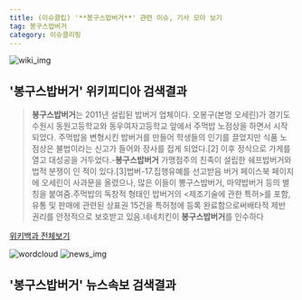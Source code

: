 ```yaml
---
title: (이슈클립) '**봉구스밥버거**' 관련 이슈, 기사 모아 보기
tag: 봉구스밥버거
category: 이슈클리핑
---
```

![wiki_img](https://user-images.githubusercontent.com/42597476/44503234-41136a80-a6d0-11e8-9071-6fc6418eafe4.png)
## **'**봉구스밥버거**'** 위키피디아 검색결과
>**봉구스밥버거**는 2011년 설립된 밥버거 업체이다. 오봉구(본명 오세린)가 경기도 수원시 동원고등학교와 동우여자고등학교 앞에서 주먹밥 노점상을 하면서 시작되었다. 주먹밥을 변형시킨 밥버거를 만들어 학생들의 인기를 끌었지만 식품 노점상은 불법이라는 신고가 들어와 장사를 접게 되었다.[2] 이후 정식으로 가게를 열고 대성공을 거두었다.-**봉구스밥버거** 가맹점주의 친족이 설립한 쉐프밥버거와 법적 분쟁이 인 적이 있다.[3]법버-17.집행유예를 선고받음 버거 페이스북 페이지에 오세린이 사과문을 올렸으나, 많은 이들이 뽕구스밥버거, 마약밥버거 등의 별칭을 붙여줌.주먹밥의 독창적 형태인 밥버거의 <제조기술에 관한 특허>를 포함,유통 및 판매에 관련된 상표권 15건을 특허청에 등록 완료함으로써배타적 제반 권리를 안정적으로 보호받고 있음.네네치킨이 **봉구스밥버거**를 인수하다

<a href="https://ko.wikipedia.org/wiki/봉구스밥버거" target="_blank">위키백과 전체보기</a>

![wordcloud](https://s3.ap-northeast-2.amazonaws.com/lyrics101-wordcloud/2018-10-03-1538562046.png)
![news_img](https://user-images.githubusercontent.com/42597476/44507050-1206f400-a6e4-11e8-8d98-7ffbfebb353f.png)
## **'**봉구스밥버거**'** 뉴스속보 검색결과

